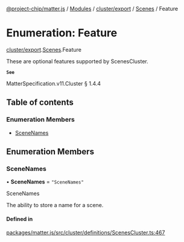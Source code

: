 [@project-chip/matter.js](../README.md) / [Modules](../modules.md) / [cluster/export](../modules/cluster_export.md) / [Scenes](../modules/cluster_export.Scenes.md) / Feature

# Enumeration: Feature

[cluster/export](../modules/cluster_export.md).[Scenes](../modules/cluster_export.Scenes.md).Feature

These are optional features supported by ScenesCluster.

**`See`**

MatterSpecification.v11.Cluster § 1.4.4

## Table of contents

### Enumeration Members

- [SceneNames](cluster_export.Scenes.Feature.md#scenenames)

## Enumeration Members

### SceneNames

• **SceneNames** = ``"SceneNames"``

SceneNames

The ability to store a name for a scene.

#### Defined in

[packages/matter.js/src/cluster/definitions/ScenesCluster.ts:467](https://github.com/project-chip/matter.js/blob/904d0c9b952b91f28a21803759c5e5c66ee4d272/packages/matter.js/src/cluster/definitions/ScenesCluster.ts#L467)
